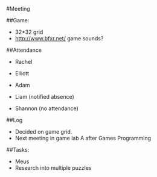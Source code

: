 #Meeting

##Game:
- 32*32 grid
- http://www.bfxr.net/ game sounds?

##Attendance
- Rachel
- Elliott
- Adam

- Liam (notified absence)
- Shannon (no attendance)

##Log
- Decided on game grid. 
- Next meeting in game lab A after Games Programming

##Tasks:
- Meus
- Research into multiple puzzles 
